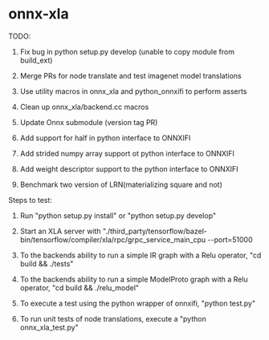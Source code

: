 # onnx-xla

TODO:

1. Fix bug in python setup.py develop (unable to copy module from build_ext)

2. Merge PRs for node translate and test imagenet model translations

3. Use utility macros in onnx_xla and python_onnxifi to perform asserts

4. Clean up onnx_xla/backend.cc macros

5. Update Onnx submodule (version tag PR)

6. Add support for half in python interface to ONNXIFI

7. Add strided numpy array support ot python interface to ONNXIFI

8. Add weight descriptor support to the python interface to ONNXIFI

9. Benchmark two version of LRN(materializing square and not)

Steps to test:

1. Run "python setup.py install" or "python setup.py develop"

2. Start an XLA server with "./third_party/tensorflow/bazel-bin/tensorflow/compiler/xla/rpc/grpc_service_main_cpu --port=51000

3. To the backends ability to run a simple IR graph with a Relu operator, "cd build && ./tests"

4. To the backends ability to run a simple ModelProto graph with a Relu operator, "cd build && ./relu_model" 

5. To execute a test using the python wrapper of onnxifi, "python test.py"

6. To run unit tests of node translations, execute a "python onnx_xla_test.py"


